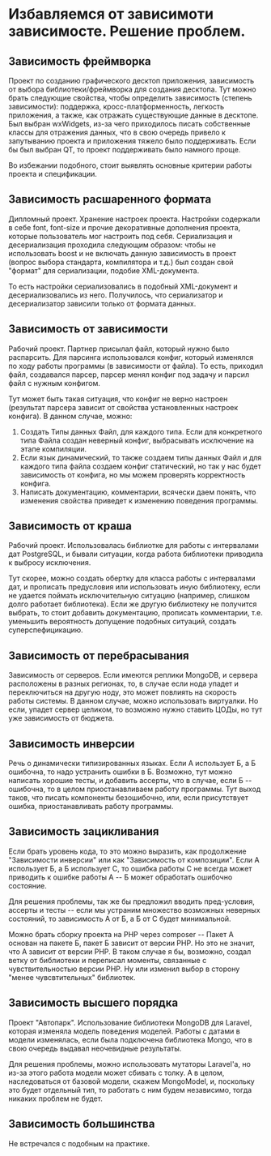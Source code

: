# Избавляемся от зависимоти зависимосте. Решение проблем.

## Зависимость фреймворка

Проект по созданию графического десктоп приложения, зависимость от выбора библиотеки/фреймворка для создания десктопа.
Тут можно брать следующие свойства, чтобы определить зависимость (степень зависимости): поддержка, кросс-платформенность, легкость приложения, а также, как отражать существующие данные в десктопе.
Был выбран wxWidgets, из-за чего приходилось писать собственные классы для отражения данных, что в свою очередь привело к запутыванию проекта и приложения тяжело было поддерживать.
Если бы был выбран QT, то проект поддерживать было намного проще.

Во избежании подобного, стоит выявлять основные критерии работы проекта и спецификации.

## Зависимость расшаренного формата

Дипломный проект. Хранение настроек проекта. Настройки содержали в себе font, font-size и прочие декоративные дополнения проекта, которые пользователь мог настроить под себя. 
Сериализация и десериализация проходила следующим образом: чтобы не использовать boost и не включать данную зависимость в проект (вопрос выбора стандарта, компилятора и т.д.) был создан свой "формат" для сериализации, подобие XML-документа.

То есть настройки сериализовались в подобный XML-документ и десериализовались из него. Получилось, что сериализатор и десериализатор зависили только от формата данных.


## Зависимость от зависимости

Рабочий проект. Партнер присылал файл, который нужно было распарсить. Для парсинга использовался конфиг, который изменялся по ходу работы программы (в зависимости от файла).
То есть, приходил файл, создавался парсер, парсер менял конфиг под задачу и парсил файл с нужным конфигом. 

Тут может быть такая ситуация, что конфиг не верно настроен (результат парсера зависит от свойства установленных настроек конфига). 
В данном случае, можно:
1. Создать Типы данных Файл, для каждого типа. Если для конкретного типа Файла создан неверный конфиг, выбрасывать исключение на этапе компиляции.
2. Если язык динамический, то также создаем типы данных Файл и для каждого типа файла создаем конфиг статический, но так у нас будет зависимость от конфига, но мы можем проверять корректность конфига.
3. Написать документацию, комментарии, всячески даем понять, что изменения свойства приведет к изменению поведения программы.


## Зависимость от краша

Рабочий проект. Использовалась библиотке для работы с интервалами дат PostgreSQL, и бывали ситуации, когда работа библиотеки приводила к выбросу исключения.

Тут скорее, можно создать обертку для класса работы с интервалами дат, и прописать предусловия или использовать иную библиотеку, если не удается поймать исключительную ситуацию (например, слишком долго работает библиотека). 
Если же другую библиотеку не получится выбрать, то стоит добавить документацию, прописать комментарии, т.е. уменьшить вероятность допущение подобных ситуаций, создать 
суперспефицикацию.



## Зависимость от перебрасывания 

Зависимость от серверов. Если имеются реплики MongoDB, и сервера расположены в разных регионах, то, в случае если нода упадет и переключиться на другую ноду, это может
повлиять на скорость работы системы. В данном случае, можно использовать виртуалки. Но если, упадет сервер целиком, то возможно нужно ставить ЦОДы, но тут уже зависимость от бюджета.


## Зависимость инверсии

Речь о динамически типизированных языках. Если А использует Б, а Б ошибочна, то надо устранить ошибки в Б. Возможно, тут можно написать хорошие тесты, и добавить ассерты, что в случае, если Б -- ошибочна, то в целом приостанавливаем работу программы.
Тут выход таков, что писать компоненты безошибочно, или, если присутствует ошибка, приостанавливать работу программы.

## Зависимость зацикливания

Если брать уровень кода, то это можно выразить, как продолжение "Зависимости инверсии" или как "Зависимость от композиции". Если А использует Б, а Б использует С, то ошибка работы С не всегда может
приводить к ошибке работы А -- Б может обработать ошибочно состояние.

Для решения проблемы, так же бы предложил вводить пред-условия, ассерты и тесты -- если мы устраним множество возможных неверных состояний, то зависимость А от Б, а Б от С будет минимальной.

Можно брать сборку проекта на PHP через composer -- Пакет А основан на пакете Б, пакет Б зависит от версии PHP. Но это не значит, что А зависит от версии PHP. В таком
случае я бы, возможно, создал ветку от библиотеки и переписал моменты, связанные с чувствительностью версии PHP. Ну или изменил выбор в сторону "менее чувсвтительных" библиотек.



## Зависимость высшего порядка

Проект "Автопарк". Использование библиотеки MongoDB для Laravel, которая изменяла модель поведения моделей. 
Работы с датами в модели изменялась, если была подключена библиотека Mongo, что в свою очередь выдавал неочевидные результаты.

Для решения проблемы, можно использовать мутаторы Laravel'a, но из-за этого работа модели может сбивать с толку.
А в целом, наследоваться от базовой модели, скажем MongoModel, и, поскольку это будет отдельный тип, то работать с ним будем независимо, тогда никаких проблем не будет.



## Зависимость большинства

 Не встречался с подобным на практике.
